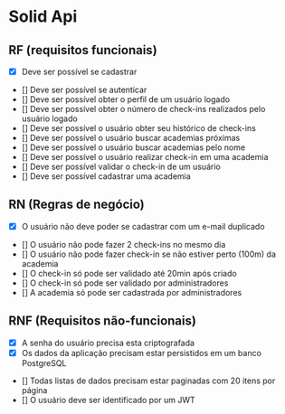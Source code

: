 # Solid Api 

## RF (requisitos funcionais)

- [x] Deve ser possível se cadastrar
- [] Deve ser possível se autenticar
- [] Deve ser possível obter o perfil de um usuário logado
- [] Deve ser possível obter o número de check-ins realizados pelo usuário logado
- [] Deve ser possível o usuário obter seu histórico de check-ins
- [] Deve ser possível o usuário buscar academias próximas
- [] Deve ser possível o usuário buscar academias pelo nome
- [] Deve ser possível o usuário realizar check-in em uma academia
- [] Deve ser possível validar o check-in de um usuário
- [] Deve ser possível cadastrar uma academia

## RN (Regras de negócio)

- [x] O usuário não deve poder se cadastrar com um e-mail duplicado
- [] O usuário não pode fazer 2 check-ins no mesmo dia
- [] O usuário não pode fazer check-in se não estiver perto (100m) da academia
- [] O check-in só pode ser validado até 20min após criado
- [] O check-in só pode ser validado por administradores
- [] A academia só pode ser cadastrada por administradores

## RNF (Requisitos não-funcionais)

- [x] A senha do usuário precisa esta criptografada
- [x] Os dados da aplicação precisam estar persistidos em um banco PostgreSQL
- [] Todas listas de dados precisam estar paginadas com 20 itens por página
- [] O usuário deve ser identificado por um JWT
